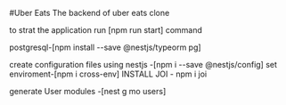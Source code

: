 #Uber Eats
The backend of uber eats clone

to strat the application run [npm run start] command

postgresql-[npm install --save @nestjs/typeorm pg]

create configuration files using nestjs -[npm i --save @nestjs/config]
set enviroment-[npm i cross-env]
INSTALL JOI - npm i joi


generate User modules -[nest g mo users]